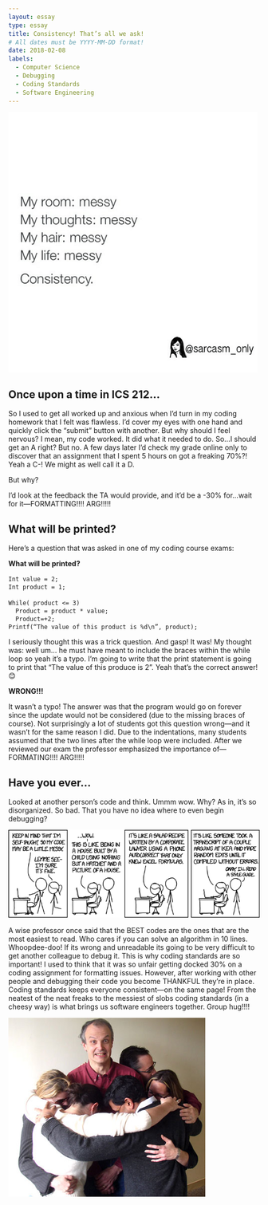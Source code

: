 ```yaml
---
layout: essay
type: essay
title: Consistency! That’s all we ask!
# All dates must be YYYY-MM-DD format!
date: 2018-02-08
labels:
  - Computer Science
  - Debugging
  - Coding Standards
  - Software Engineering
---
```





<img class="ui medium centered image" src="../images/E4mess1.png">

## Once upon a time in ICS 212…
So I used to get all worked up and anxious when I’d turn in my coding homework that I felt was flawless. I’d cover my eyes with one hand and quickly click the “submit” button with another. But why should I feel nervous? I mean, my code worked. It did what it needed to do. So…I should get an A right? But no. A few days later I’d check my grade online only to discover that an assignment that I spent 5 hours on got a freaking 70%?! Yeah a C-! We might as well call it a D. 

But why? 

I’d look at the feedback the TA would provide, and it’d be a -30% for…wait for it—FORMATTING!!!! ARG!!!!!

## What will be printed?
Here’s a question that was asked in one of my coding course exams:

**What will be printed?**
```
Int value = 2;
Int product = 1;

While( product <= 3)
  Product = product * value;
  Product=+2;
Printf(“The value of this product is %d\n”, product);
```
I seriously thought this was a trick question. And gasp! It was! My thought was: well um… he must have meant to include the braces within the while loop so yeah it’s a typo. I’m going to write that the print statement is going to print that “The value of this produce is 2”. Yeah that’s the correct answer! 😊

**WRONG!!!** 

It wasn’t a typo! The answer was that the program would go on forever since the update would not be considered (due to the missing braces of course). Not surprisingly a lot of students got this question wrong—and it wasn’t for the same reason I did. Due to the indentations, many students assumed that the two lines after the while loop were included. After we reviewed our exam the professor emphasized the importance of—FORMATING!!!! ARG!!!!!

## Have you ever…
Looked at another person’s code and think. Ummm wow. Why? As in, it’s so disorganized. So bad. That you have no idea where to even begin debugging? 


<img class="ui large centered image" src="../images/code_quality.png">


A wise professor once said that the BEST codes are the ones that are the most easiest to read. Who cares if you can solve an algorithm in 10 lines. Whoopdee-doo! If its wrong and unreadable its going to be very difficult to get another colleague to debug it. This is why coding standards are so important! I used to think that it was so unfair getting docked 30% on a coding assignment for formatting issues. However, after working with other people and debugging their code you become THANKFUL they’re in place. Coding standards keeps everyone consistent—on the same page! From the neatest of the neat freaks to the messiest of slobs coding standards (in a cheesy way) is what brings us software engineers together. Group hug!!!!

<img class="ui medium centered image" src="../images/groupHug.jpg">






